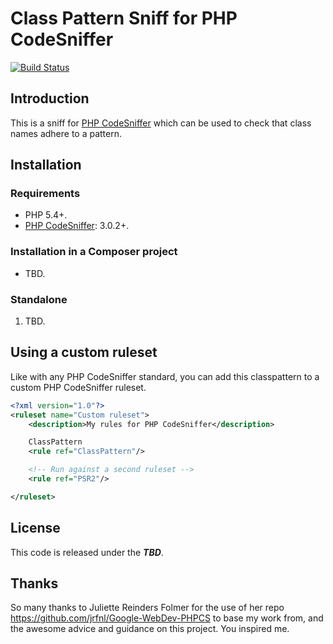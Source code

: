 Class Pattern Sniff for PHP CodeSniffer
=====================================================
[![Build Status](https://travis-ci.org/terminus-est-gm/phpcs-classpattern.png?branch=master)](https://travis-ci.org/jrfnl/Google-WebDev-PHPCS)

## Introduction

This is a sniff for [PHP CodeSniffer](http://pear.php.net/PHP_CodeSniffer) which can be used to check that class names adhere to a pattern.

## Installation

### Requirements

* PHP 5.4+.
* [PHP CodeSniffer](https://github.com/squizlabs/PHP_CodeSniffer): 3.0.2+.

### Installation in a Composer project

* TBD.

### Standalone

1. TBD.


## Using a custom ruleset

Like with any PHP CodeSniffer standard, you can add this classpattern to a custom PHP CodeSniffer ruleset.

```xml
<?xml version="1.0"?>
<ruleset name="Custom ruleset">
    <description>My rules for PHP CodeSniffer</description>

    ClassPattern
    <rule ref="ClassPattern"/>

    <!-- Run against a second ruleset -->
    <rule ref="PSR2"/>

</ruleset>
```

## License

This code is released under the **_TBD_**.

## Thanks

So many thanks to Juliette Reinders Folmer for the use of her repo https://github.com/jrfnl/Google-WebDev-PHPCS to base 
my work from, and the awesome advice and guidance on this project. You inspired me. 
